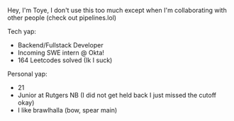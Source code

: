 Hey, I'm Toye, I don't use this too much except when I'm collaborating with other people (check out pipelines.lol)

Tech yap:

* Backend/Fullstack Developer
* Incoming SWE intern @ Okta!
* 164 Leetcodes solved (Ik I suck)

Personal yap:

* 21
* Junior at Rutgers NB (I did not get held back I just missed the cutoff okay) 
* I like brawlhalla (bow, spear main)
  

